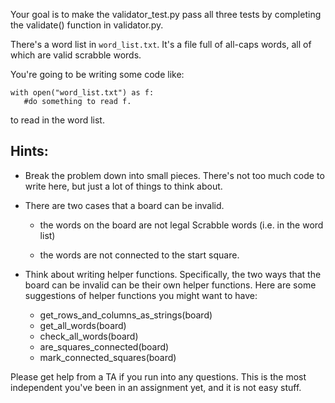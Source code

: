 Your goal is to make the validator_test.py pass all three tests by
completing the validate() function in validator.py.

There's a word list in `word_list.txt`.  It's a file full of all-caps words, all
of which are valid scrabble words.

You're going to be writing some code like:

    with open("word_list.txt") as f:
       #do something to read f.

to read in the word list.

## Hints:

* Break the problem down into small pieces.  There's not too much code to
write here, but just a lot of things to think about.

* There are two cases that a board can be invalid.

  - the words on the board are not legal Scrabble words (i.e. in the word list)

  - the words are not connected to the start square.


* Think about writing helper functions.  Specifically, the two ways that the
board can be invalid can be their own helper functions.  Here are some
suggestions of helper functions you might want to have:

  * get_rows_and_columns_as_strings(board)
  * get_all_words(board)
  * check_all_words(board)
  * are_squares_connected(board)
  * mark_connected_squares(board)

Please get help from a TA if you run into any questions.  This is the most independent you've been in an assignment yet, and it is not easy stuff.